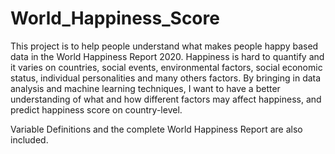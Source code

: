# World_Happiness_Score

This project is to help people understand what makes people happy based data in the World Happiness Report 2020. Happiness is hard to quantify and it varies on countries, social events, environmental factors, social economic status, individual personalities and many others factors. By bringing in data analysis and machine learning techniques, I want to have a better understanding of what and how different factors may affect happiness, and predict happiness score on country-level. 

Variable Definitions and the complete World Happiness Report are also included. 

